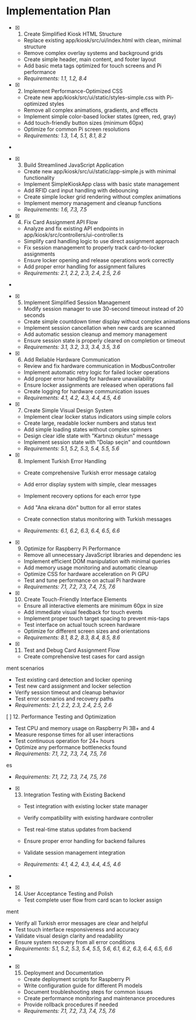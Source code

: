 # Implementation Plan

- [x] 1. Create Simplified Kiosk HTML Structure

  - Replace existing app/kiosk/src/ui/index.html with clean, minimal structure
  - Remove complex overlay systems and background grids
  - Create simple header, main content, and footer layout
  - Add basic meta tags optimized for touch screens and Pi performance
  - _Requirements: 1.1, 1.2, 8.4_

- [x] 2. Implement Performance-Optimized CSS

  - Create new app/kiosk/src/ui/static/styles-simple.css
    with Pi-optimized styles
  - Remove all complex animations, gradients, and effects
  - Implement simple color-based locker states (green, red, gray)
  - Add touch-friendly button sizes (minimum 60px)
  - Optimize for common Pi screen resolutions
  - _Requirements: 1.3, 1.4, 5.1, 8.1, 8.2_

-

- [x] 3. Build Streamlined JavaScript Application

  - Create new app/kiosk/src/ui/static/app-simple.js with minimal functionality
  - Implement SimpleKioskApp class with basic state management
  - Add RFID card input handling with debouncing
  - Create simple locker grid rendering without complex animations
  - Implement memory management and cleanup functions
  - _Requirements: 1.6, 7.3, 7.5_

- [x] 4. Fix Card Assignment API Flow

  - Analyze and fix existing API endpoints in app/kiosk/src/controllers/ui-controller.ts
  - Simplify card handling logic to use direct assignment approach
  - Fix session management to properly track card-to-locker assignments
  - Ensure locker opening and release operations work correctly
  - Add proper error handling for assignment failures
  - _Requirements: 2.1, 2.2, 2.3, 2.4, 2.5, 2.6_

-

- [x] 5. Implement Simplified Session Management

  - Modify session manager to use 30-second timeout instead of 20 seconds
  - Create simple countdown timer display without complex animations
  - Implement session cancellation when new cards are scanned
  - Add automatic session cleanup and memory management
  - Ensure session state is properly cleared on completion or timeout
  - _Requirements: 3.1, 3.2, 3.3, 3.4, 3.5, 3.6_

- [x] 6. Add Reliable Hardware Communication

  - Review and fix hardware communication in ModbusController
  - Implement automatic retry logic for failed locker operations
  - Add proper error handling for hardware unavailability
  - Ensure locker assignments are released when operations fail
  - Create logging for hardware communication issues
  - _Requirements: 4.1, 4.2, 4.3, 4.4, 4.5, 4.6_

- [x] 7. Create Simple Visual Design System

  - Implement clear locker status indicators using simple colors
  - Create large, readable locker numbers and status text
  - Add simple loading states without complex spinners
  - Design clear idle state with "Kartınızı okutun" message
  - Implement session state with "Dolap seçin" and countdown
  - _Requirements: 5.1, 5.2, 5.3, 5.4, 5.5, 5.6_

- [x] 8. Implement Turkish Error Handling

  - Create comprehensive Turkish error message catalog

  - Add error display system with simple, clear messages
  - Implement recovery options for each error type

  - Add "Ana ekrana dön" button for all error states
  - Create connection status monitoring with Turkish messages
  - _Requirements: 6.1, 6.2, 6.3, 6.4, 6.5, 6.6_

- [x] 9. Optimize for Raspberry Pi Performance

  - Remove all unnecessary JavaScript libraries and dependenc
    ies
  - Implement efficient DOM manipulation with minimal queries
  - Add memory usage monitoring and automatic cleanup
  - Optimize CSS for hardware acceleration on Pi GPU
  - Test and tune performance on actual Pi hardware
  - _Requirements: 7.1, 7.2, 7.3, 7.4, 7.5, 7.6_

- [x] 10. Create Touch-Friendly Interface Elements

  - Ensure all interactive elements are minimum 60px in size
  - Add immediate visual feedback for touch events
  - Implement proper touch target spacing to prevent mis-taps
  - Test interface on actual touch screen hardware
  - Optimize for different screen sizes and orientations
  - _Requirements: 8.1, 8.2, 8.3, 8.4, 8.5, 8.6_

- [x] 11. Test and Debug Card Assignment Flow

  - Create comprehensive test cases for card assign

ment scenarios

- Test existing card detection and locker opening
- Test new card assignment and locker selection
- Verify session timeout and cleanup behavior
- Test error scenarios and recovery paths
- _Requirements: 2.1, 2.2, 2.3, 2.4, 2.5, 2.6_

[ ] 12. Performance Testing and Optimization

- Test CPU and memory usage on Raspberry Pi 3B+ and 4
- Measure response times for all user interactions
- Test continuous operation for 24+ hours
- Optimize any performance bottlenecks found
- _Requirements: 7.1, 7.2, 7.3, 7.4, 7.5, 7.6_

es

- _Requirements: 7.1, 7.2, 7.3, 7.4, 7.5, 7.6_

- [x] 13. Integration Testing with Existing Backend

  - Test integration with existing locker state manager
  - Verify compatibility with existing hardware controller
  - Test real-time status updates from backend

  - Ensure proper error handling for backend failures
  - Validate session management integration
  - _Requirements: 4.1, 4.2, 4.3, 4.4, 4.5, 4.6_

-

- [x] 14. User Acceptance Testing and Polish

  - Test complete user flow from card scan to locker assign

ment

- Verify all Turkish error messages are clear and helpful
- Test touch interface responsiveness and accuracy
- Validate visual design clarity and readability
- Ensure system recovery from all error conditions
- _Requirements: 5.1, 5.2, 5.3, 5.4, 5.5, 5.6, 6.1, 6.2, 6.3, 6.4, 6.5, 6.6_
-

- [x] 15. Deployment and Documentation

  - Create deployment scripts for Raspberry Pi
  - Write configuration guide for different Pi models
  - Document troubleshooting steps for common issues
  - Create performance monitoring and maintenance procedures
  - Provide rollback procedures if needed
  - _Requirements: 7.1, 7.2, 7.3, 7.4, 7.5, 7.6_
